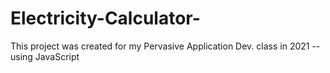 # Electricity-Calculator-
This project was created for my Pervasive Application Dev. class in 2021 -- using JavaScript
